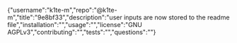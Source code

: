 {"username":"k1te-m","repo":"@k1te-m","title":"9e8bf33","description":"user inputs are now stored to the readme file","installation":"","usage":"","license":"GNU AGPLv3","contributing":"","tests":"","questions":""}
